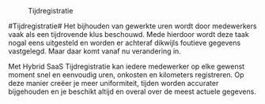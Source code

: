 <properties>
	<page>
		<title>Tijdregistratie</title>
	</page>
	<menu>
		<position>Tijdregistratie 
		<title>Introductie</title>
	</menu>
</properties>

#Tijdregistratie#
<description>Het bijhouden van gewerkte uren wordt door medewerkers vaak als een tijdrovende klus beschouwd. Mede hierdoor wordt deze taak nogal eens uitgesteld en worden er achteraf dikwijls foutieve gegevens vastgelegd. Maar daar komt vanaf nu verandering in.

Met Hybrid SaaS Tijdregistratie kan iedere medewerker op elke gewenst moment snel en eenvoudig uren, onkosten en kilometers registreren. Op deze manier creëer je meer uniformiteit, tijden worden accurater bijgehouden en je beschikt altijd en overal over de meest actuele gegevens.
</description>
